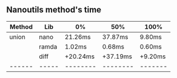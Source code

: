 ## Nanoutils method's time
| Method | Lib   |       0% |      50% |    100% |
| ------ | ----- | -------- | -------- | ------- |
| union  | nano  |  21.26ms |  37.87ms |  9.80ms |
|        | ramda |   1.02ms |   0.68ms |  0.60ms |
|        | diff  | +20.24ms | +37.19ms | +9.20ms |
| ------ | ----- | -------- | -------- | ------- |
